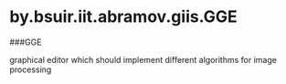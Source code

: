 by.bsuir.iit.abramov.giis.GGE
=============================

###GGE

  graphical editor which should implement different algorithms for image processing

